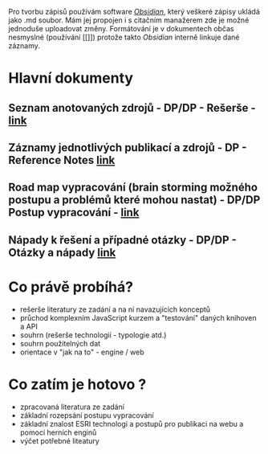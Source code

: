 Pro tvorbu zápisů používám software [_Obsidian_](https://github.com/obsidianmd/obsidian-releases.git), který veškeré zápisy ukládá jako .md soubor. Mám jej propojen i s citačním manažerem zde je možné jednoduše uploadovat změny. Formátování je v dokumentech občas nesmyslné (používání [[]]) protože takto _Obsidian_ interně linkuje dané záznamy.

# Hlavní dokumenty

## **Seznam anotovaných zdrojů** - DP/DP - Rešerše - [link](https://github.com/jendahorak/dp-notes/blob/1dd5bf5efe3c2dd906339b6676446749e0996a2b/%E2%9A%A1DP/%E2%9A%A1%20DP%20-%20Re%C5%A1er%C5%A1e.md)

## **Záznamy jednotlivých publikací a zdrojů** - DP - Reference Notes [link](https://github.com/jendahorak/dp-notes/tree/main/%E2%9A%A1DP%20-%20Reference%20notes)

## **Road map vypracování (brain storming možného postupu a problémů které mohou nastat)** - DP/DP Postup vypracování - [link](https://github.com/jendahorak/dp-notes/blob/9f17aed4daa6ae1bcf2f5d1c1f84e2ce65260797/%E2%9A%A1DP/%E2%9A%A1%20DP%20Postup%20vypracov%C3%A1n%C3%AD.md)

## **Nápady k řešení a případné otázky** - DP/DP - Otázky a nápady [link](https://github.com/jendahorak/dp-notes/blob/9f17aed4daa6ae1bcf2f5d1c1f84e2ce65260797/%E2%9A%A1DP/%E2%9A%A1DP%20-%20Ot%C3%A1zky%20a%20n%C3%A1pady.md)

# Co právě probíhá?

- rešerše literatury ze zadání a na ní navazujících konceptů
- průchod komplexním JavaScript kurzem a "testování" daných knihoven a API
- souhrn (rešerše technologií - typologie atd.)
- souhrn použitelných dat
- orientace v "jak na to" - engine / web

# Co zatím je hotovo ?

- zpracovaná literatura ze zadání
- základní rozepsání postupu vypracování
- základní znalost ESRI technologí a postupů pro publikaci na webu a pomocí herních enginů
- výčet potřebné liteatury
